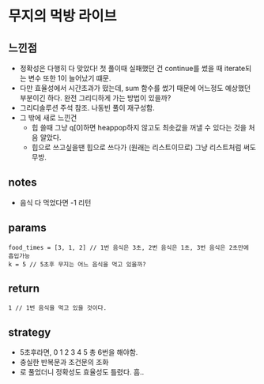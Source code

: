 # 무지의 먹방 라이브

## 느낀점
* 정확성은 다행히 다 맞았다! 첫 풀이때 실패했던 건 continue를 썼을 때 iterate되는 변수 또한 1이 늘어났기 떄문.
* 다만 효율성에서 시간초과가 떴는데, sum 함수를 썼기 때문에 어느정도 예상했던 부분이긴 하다. 완전 그리디하게 가는 방법이 있을까?
* 그리디솔루션 주석 참조. 나동빈 풀이 재구성함.
* 그 밖에 새로 느낀건
  * 힙 쓸때 그냥 q[0]하면 heappop하지 않고도 최솟값을 꺼낼 수 있다는 것을 처음 알았다.
  * 힙으로 쓰고싶을땐 힙으로 쓰다가 (원래는 리스트이므로) 그냥 리스트처럼 써도 무방.
## notes
* 음식 다 먹었다면 -1 리턴

## params
```
food_times = [3, 1, 2] // 1번 음식은 3초, 2번 음식은 1초, 3번 음식은 2초만에 흡입가능
k = 5 // 5초후 무지는 어느 음식을 먹고 있을까?
```

## return
```
1 // 1번 음식을 먹고 있을 것이다.
```

## strategy
* 5초후라면, 0 1 2 3 4 5 총 6번을 해야함.
* 충실한 반복문과 조건문의 조화
* 로 풀었더니 정확성도 효율성도 틀렸다. 흠..
